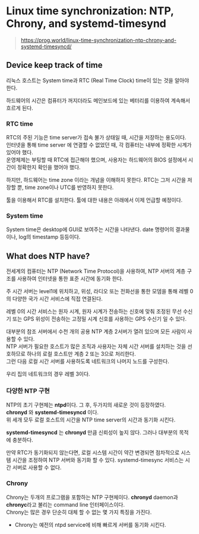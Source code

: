 # Linux time synchronization: NTP, Chrony, and systemd-timesynd
> https://prog.world/linux-time-synchronization-ntp-chrony-and-systemd-timesyncd/
## Device keep track of time
리눅스 호스트는 System time과 RTC (Real Time Clock) time이 있는 것을 알아야 한다.

하드웨어의 시간은 컴퓨터가 꺼지더라도 메인보드에 있는 베터리를 이용하여 계속해서 흐르게 된다.  
### RTC time
RTC의 주된 기능은 time server가 접속 불가 상태일 때, 시간을 저장하는 용도이다.  
인터넷을 통해 time server 에 연결할 수 없었던 때, 각 컴퓨터는 내부에 정확한 시계가 있어야 했다.  
운영체제는 부팅할 때 RTC에 접근해야 했으며, 사용자는 하드웨어의 BIOS 설정에서 시간이 정확한지 확인을 했어야 했다.

하지만, 하드웨어는 time zone 이라는 개념을 이해하지 못한다. RTC는 그저 시간을 저장할 뿐, time zone이나 UTC를 반영하지 못한다. 

툴을 이용해서 RTC를 설치한다. 툴에 대한 내용은 아래에서 이제 언급할 예정이다. 

### System time
System time은 desktop에 GUI로 보여주는 시간을 나타낸다. date 명령어의 결과물이나, log의 timestamp 등등이다.

## What does NTP have?
전세계의 컴퓨터는 NTP (Network Time Protocol)을 사용하여, NTP 서버의 계층 구조를 사용하여 인터넷을 통한 표준 시간에 동기화 한다.  

주 시간 서버는 level1에 위치하고, 위성, 라디오 또는 전화선을 통한 모뎀을 통해 레벨 0의 다양한 국가 시간 서비스에 직접 연결된다.  
 
레벨 0의 시간 서비스는 원자 시계, 원자 시계가 전송하는 신호에 맞춰 조정된 무선 수신기 또는 GPS 위성이 전송하는 고정밀 시계 신호를 사용하는 GPS 수신기 일 수 있다.

대부분의 참조 서버에서 수천 개의 공용 NTP 계층 2서버가 열려 있으며 모든 사람이 사용할 수 있다.  
NTP 서버가 필요한 호스트가 많은 조직과 사용자는 자체 시간 서버를 설치하는 것을 선호하므로 하나의 로컬 호스트만 계층 2 또는 3으로 처리한다.  
그런 다음 로컬 시간 서버를 사용하도록 네트워크의 나머지 노드를 구성한다. 

우리 집의 네트워크의 경우 레벨 3이다.

### 다양한 NTP 구현
NTP의 초기 구현체는 **ntpd**이다. 그 후, 두가지의 새로운 것이 등장하였다.  
**chronyd** 와 **systemd-timesyncd** 이다.  
위 세개 모두 로컬 호스트의 시간을 NTP time server의 시간과 동기화 시킨다.

**systemd-timesyncd** 는 **chronyd** 만큼 신뢰성이 높지 않다. 그러나 대부분의 목적에 충분하다.  

만약 RTC가 동기화되지 않는다면, 로컬 시스템 시간이 약간 변경되면 점차적으로 시스템 시간을 조정하여 NTP 서버와 동기화 할 수 있다.
systemd-timesync 서비스는 시간 서버로 사용할 수 없다.

### Chrony
Chrony는 두개의 프로그램을 포함하는 NTP 구현체이다. **chronyd** daemon과 **chronyc**라고 불리는 command line 인터페이스이다.   
Chrony는 많은 경우 단순히 대체 할 수 없는 몇 가지 특징을 가진다.
* Chrony는 예전의 ntpd service에 비해 빠르게 서버를 동기화 시킨다.

### 
